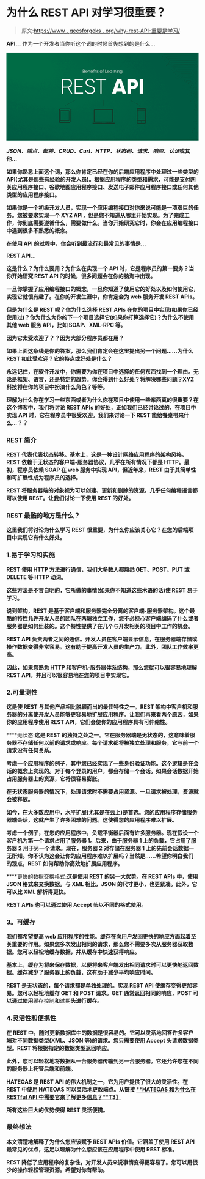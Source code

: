 # 为什么 REST API 对学习很重要？

> 原文:[https://www . geesforgeks . org/why-rest-API-重要是学习/](https://www.geeksforgeeks.org/why-rest-api-is-important-to-learn/)

**API…** 作为一个开发者当你听这个词的时候首先想到的是什么…

![Why-REST-API-is-Important-to-Learn](img/481327eb8af36c8af282bfec01b155a3.png)

***JSON、端点、邮差、CRUD、Curl、HTTP、状态码、请求、响应、认证*****或其他…**

**如果你熟悉上面这个词，那么你肯定已经在你的后端应用程序中处理过一些类型的 API(尤其是那些有经验的开发人员)。根据应用程序的类型和需求，可能是支付网关应用程序接口、谷歌地图应用程序接口、发送电子邮件应用程序接口或任何其他类型的应用程序接口。**

**如果你是一个初级开发人员，实现一个应用编程接口对你来说可能是一项艰巨的任务。您被要求实现一个 XYZ API，但是您不知道从哪里开始实现。为了完成工作，你到底需要遵循什么，需要做什么。当你开始研究它时，你会在应用编程接口中遇到很多不熟悉的概念。**

**在使用 API 的过程中，你会听到最流行和最常见的事情是…**

****REST API…****

**这是什么？为什么要用？为什么在实现一个 API 时，它是程序员的第一要务？当你开始研究 REST API 的时候，很多问题会在你的脑海中出现。**

**一旦你掌握了应用编程接口的概念，一旦你知道了使用它的好处以及如何使用它，实现它就很有趣了。在你的开发生涯中，你肯定会为 web 服务开发 REST APIs。**

**但是为什么是 REST 呢？你为什么选择 REST APIs 在你的项目中实现(如果你已经使用过)？你为什么为你的下一个项目选择它(如果你打算选择它)？为什么不使用其他 web 服务 API，比如 SOAP、XML-RPC 等。**

**因为它太受欢迎了？？因为大部分程序员都在用？**

**如果上面这条线是你的答案，那么我们肯定会在这里提出另一个问题……为什么 REST 如此受欢迎？它的特点或好处是什么？**

**永远记住，在软件开发中，你需要为你在项目中选择的任何东西找到一个理由。无论是框架、语言，还是特定的趋势。你会得到什么好处？将解决哪些问题？XYZ 科技将在你的项目中扮演什么角色？等等。**

**理解为什么你在学习一些东西或者为什么你在项目中使用一些东西真的很重要？在这个博客中，我们将讨论 REST APIs 的好处，正如我们已经讨论过的，在项目中实现 API 时，它在程序员中很受欢迎。我们来讨论一下 REST 能给餐桌带来什么…？？**

### **REST 简介**

**REST 代表代表状态转移。基本上，这是一种设计网络应用程序的架构风格。REST 依赖于无状态的客户端-服务器协议，几乎在所有情况下都是 HTTP。最初，程序员依赖 SOAP 在 web 服务中实现 API，但近年来，REST 由于其简单性和可扩展性成为程序员的选择。**

**REST 将服务器端的对象视为可以创建、更新和删除的资源。几乎任何编程语言都可以使用 REST。让我们讨论一下使用 REST 的好处。**

### **REST 最酷的地方是什么？**

**这里我们将讨论为什么学习 REST 很重要，为什么你应该关心它？在您的后端项目中实现它有什么好处。**

### **1.易于学习和实施**

**REST 使用 HTTP 方法进行通信，我们大多数人都熟悉 GET、POST、PUT 或 DELETE 等 HTTP 动词。**

**这些方法是不言自明的，它所做的事情(如果你不知道这些术语的话)使 REST 易于学习。**

**说到架构，REST 是基于客户端和服务器完全分离的客户端-服务器架构。这个最酷的特性允许开发人员的团队在两端独立工作，您不必担心客户端编码了什么或者服务器是如何组装的。这个特性提供了在几个与开发相关的项目中工作的机会。**

**REST API 负责两者之间的通信。开发人员在客户端显示信息，在服务器端存储或操作数据变得非常容易。这有助于提高开发人员的生产力。此外，团队工作效率更高。**

**因此，如果您熟悉 HTTP 和客户机-服务器体系结构，那么您就可以很容易地理解 REST API，并且可以很容易地在您的项目中实现它。**

### **2.可量测性**

**这是使 REST 与其他产品相比脱颖而出的最佳特性之一。REST 架构中客户机和服务器的分离使开发人员能够更容易地扩展应用程序。让我们再来看两个原因，如果你的应用程序使用 REST API，它们会使你的应用程序具有可伸缩性。**

****无状态:**这是 REST 的独特之处之一。它在服务器端是无状态的，这意味着服务器不存储任何以前的请求或响应。每个请求都将被独立处理和服务，它与前一个请求没有任何关系。**

**考虑一个应用程序的例子，其中您已经实现了一些身份验证功能。这个逻辑是在会话的概念上实现的。对于每个登录的用户，都会存储一个会话。如果会话数据开始占用服务器上的资源，它将很容易膨胀。**

**在无状态服务器的情况下，处理请求时不需要占用资源。一旦请求被处理，资源就会被释放。**

**如今，在大多数应用中，水平扩展(尤其是在云上)是首选。您的应用程序存储服务器端会话，这就产生了许多困难的问题。这使得您的应用程序难以扩展。**

**考虑一个例子，在您的应用程序中，负载平衡器后面有许多服务器。现在假设一个客户机为第一个请求占用了服务器 1。后来，由于服务器 1 上的负载，它占用了服务器 2 用于另一个请求。现在，服务器 2 对存储在服务器 1 上的先前会话数据一无所知。你不认为这会让你的应用程序难以扩展吗？当然是……希望你明白我们的观点，REST 如何帮助你高效地扩展应用程序。**

****更快的数据交换格式:**这是使用 REST 的另一大优势。在 REST APIs 中，使用 JSON 格式来交换数据。与 XML 相比，JSON 的尺寸更小，也更紧凑。此外，它可以比 XML 解析得更快。**

**REST APIs 也可以通过使用 Accept 头以不同的格式使用。**

### ****3。可缓存****

**我们都希望提高 web 应用程序的性能。缓存在向用户发回更快的响应方面起着至关重要的作用。如果您多次发出相同的请求，那么您不需要多次从服务器获取数据。您可以轻松地缓存数据，并从缓存中快速获得响应。**

**基本上，缓存为将来保存数据，以便将来客户端发出相同请求时可以更快地返回数据。缓存减少了服务器上的负载，这有助于减少平均响应时间。**

**REST 是无状态的，每个请求都是单独处理的。实现 REST API 使缓存变得更加容易。您可以轻松地缓存 GET 和 POST 请求。GET 通常返回相同的响应，POST 可以通过使用**缓存控制**和**过期**头进行缓存。**

### **4.灵活性和便携性**

**在 REST 中，随时更新数据库中的数据是很容易的。它可以灵活地回答许多客户端对不同数据类型(XML、JSON 等)的请求。您只需要使用 **Accept** 头请求数据类型。REST 将根据指定的数据类型返回响应。**

**此外，您可以轻松地将数据从一台服务器传输到另一台服务器。它还允许您在不同的服务器上托管后端和前端。**

**HATEOAS 是 REST API 的伟大机制之一，它为用户提供了很大的灵活性。在 REST 中使用 HATEOAS 可以灵活地更改端点。从链接 [**HATEOAS 和为什么在 RESTful API 中需要它来了解更多信息？**T3】](https://www.geeksforgeeks.org/hateoas-and-why-its-needed-in-restful-api/)**

**所有这些巨大的优势使得 REST 灵活便携。**

### ****最终想法****

**本文清楚地解释了为什么您应该赋予 REST APIs 价值。它涵盖了使用 REST API 最常见的优点，这足以理解为什么您应该在应用程序中使用 REST 标准。**

**REST 降低了应用程序的复杂性，对开发人员来说事情变得更容易了。您可以用很少的操作轻松管理资源。希望对你有帮助。**